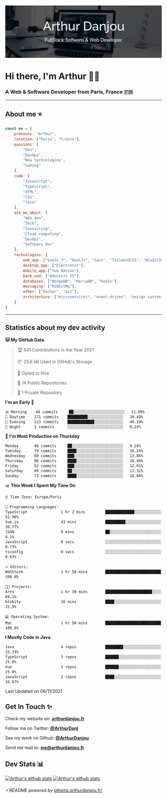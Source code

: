 ![Banner](./assets/Banner.png)

# Hi there, I'm Arthur 🙋‍♂️
### A Web & Software Developer from Paris, France 🇫🇷

---
## About me ⭐

```javascript
const me = {
    pronouns: "Arthur", 
    location: ["Paris", "France"],
    passions: [
        "Dev", 
        "DevOps", 
        "New technologies",
        "Gaming"
    ],
    code: [
        "Javascript", 
        "Typescript", 
        "HTML", 
        "CSS", 
        "Java"
    ],
    ask_me_about: [
        "Web dev", 
        "Tech", 
        "Consulting", 
        "Cloud computing", 
        "DevOps",
        "Software dev"
    ],
    technologies: {
        web_app: ["VueJs 3", "NuxtJs", "Sass", "TailwindCSS", "WindiCSS"],
        desktop_app: ["ElectronJs"],
        mobile_app:["Vue Native"],
        back_end: ["AdonisJs V5"],
        databases: ["MongoDB", "MariaDB", "Redis"],
        messaging: ["RabbitMq"],
        other: ["Docker", "Git"],
        architecture: ["microservices", "event-driven", "design system pattern"]
    }
}
```
---

## Statistics about my dev activity

<!--START_SECTION:waka-->
**🐱 My GitHub Data** 

> 🏆 641 Contributions in the Year 2021
 > 
> 📦 25.6 kB Used in GitHub's Storage 
 > 
> 💼 Opted to Hire
 > 
> 📜 14 Public Repositories 
 > 
> 🔑 1 Private Repository 
 > 
**I'm an Early 🐤** 

```text
🌞 Morning    48 commits     ██░░░░░░░░░░░░░░░░░░░░░░░   11.09% 
🌆 Daytime    171 commits    █████████░░░░░░░░░░░░░░░░   39.49% 
🌃 Evening    213 commits    ████████████░░░░░░░░░░░░░   49.19% 
🌙 Night      1 commits      ░░░░░░░░░░░░░░░░░░░░░░░░░   0.23%

```
📅 **I'm Most Productive on Thursday** 

```text
Monday       40 commits     ██░░░░░░░░░░░░░░░░░░░░░░░   9.24% 
Tuesday      79 commits     ████░░░░░░░░░░░░░░░░░░░░░   18.24% 
Wednesday    60 commits     ███░░░░░░░░░░░░░░░░░░░░░░   13.86% 
Thursday     80 commits     ████░░░░░░░░░░░░░░░░░░░░░   18.48% 
Friday       52 commits     ███░░░░░░░░░░░░░░░░░░░░░░   12.01% 
Saturday     49 commits     ██░░░░░░░░░░░░░░░░░░░░░░░   11.32% 
Sunday       73 commits     ████░░░░░░░░░░░░░░░░░░░░░   16.86%

```


📊 **This Week I Spent My Time On** 

```text
⌚︎ Time Zone: Europe/Paris

💬 Programming Languages: 
TypeScript               1 hr 2 mins         █████████████░░░░░░░░░░░░   52.96% 
Vue.js                   43 mins             █████████░░░░░░░░░░░░░░░░   36.77% 
JSON                     9 mins              ██░░░░░░░░░░░░░░░░░░░░░░░   8.1% 
JavaScript               0 secs              ░░░░░░░░░░░░░░░░░░░░░░░░░   0.73% 
tsconfig                 0 secs              ░░░░░░░░░░░░░░░░░░░░░░░░░   0.63%

🔥 Editors: 
WebStorm                 1 hr 58 mins        █████████████████████████   100.0%

🐱‍💻 Projects: 
Ares                     1 hr 39 mins        █████████████████████░░░░   84.1% 
blobity                  18 mins             ████░░░░░░░░░░░░░░░░░░░░░   15.9%

💻 Operating System: 
Mac                      1 hr 58 mins        █████████████████████████   100.0%

```

**I Mostly Code in Java** 

```text
Java                     4 repos             ████████░░░░░░░░░░░░░░░░░   33.33% 
TypeScript               3 repos             ██████░░░░░░░░░░░░░░░░░░░   25.0% 
Vue                      3 repos             ██████░░░░░░░░░░░░░░░░░░░   25.0% 
JavaScript               2 repos             ████░░░░░░░░░░░░░░░░░░░░░   16.67%

```



 Last Updated on 06/11/2021
<!--END_SECTION:waka-->

## Get In Touch ✨
Check my website on: [**arthurdanjou.fr**](https://arthurdanjou.fr)

Follow me on Twitter: [**@ArthurDanj**](https://twitter.com/ArthurDanj)

See my work on Github: [**@ArthurDanjou**](https://github.com/ArthurDanjou)

Send me mail to: [**me@arthurdanjou.fr**](mailto:me@arthurdanjou.fr)

## Dev Stats 📊

[![Arthur's github stats](https://github-readme-stats.vercel.app/api?count_private=true&show_icons=true&theme=dracula&username=arthurdanjou)](https://github.com/anuraghazra/github-readme-stats)
[![Arthur's github stats](https://github-readme-stats.vercel.app/api/top-langs/?count_private=true&show_icons=true&theme=dracula&username=arthurdanjou&layout=compact)](https://github.com/anuraghazra/github-readme-stats)

###### ⚡ README powered by [athena.arthurdanjou.fr/](https://athena.arthurdanjou.fr)
